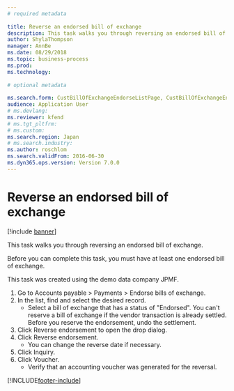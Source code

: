 ```yaml
--- 
# required metadata 
 
title: Reverse an endorsed bill of exchange
description: This task walks you through reversing an endorsed bill of exchange. 
author: ShylaThompson
manager: AnnBe 
ms.date: 08/29/2018
ms.topic: business-process 
ms.prod:  
ms.technology:  
 
# optional metadata 
 
ms.search.form: CustBillOfExchangeEndorseListPage, CustBillOfExchangeEndorseReverse, LedgerTransVoucher   
audience: Application User 
# ms.devlang:  
ms.reviewer: kfend
# ms.tgt_pltfrm:  
# ms.custom:  
ms.search.region: Japan
# ms.search.industry: 
ms.author: roschlom
ms.search.validFrom: 2016-06-30 
ms.dyn365.ops.version: Version 7.0.0 
---
```

# Reverse an endorsed bill of exchange

[!include [banner](../../includes/banner.md)]

This task walks you through reversing an endorsed bill of exchange.

Before you can complete this task, you must have at least one endorsed bill of exchange. 

This task was created using the demo data company JPMF.

1. Go to Accounts payable > Payments > Endorse bills of exchange.
2. In the list, find and select the desired record.
    * Select a bill of exchange that has a status of "Endorsed". You can't reserve a bill of exchange if the vendor transaction is already settled. Before you reserve the endorsement, undo the settlement.  
3. Click Reverse endorsement to open the drop dialog.
4. Click Reverse endorsement.
    * You can change the reverse date if necessary.  
5. Click Inquiry.
6. Click Voucher.
    * Verify that an accounting voucher was generated for the reversal.  



[!INCLUDE[footer-include](../../../includes/footer-banner.md)]